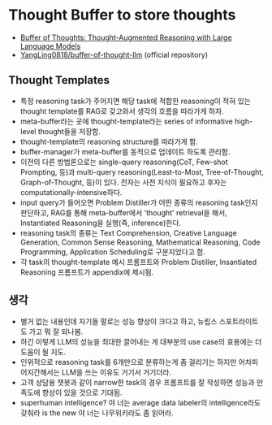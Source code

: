 # Thought Buffer to store thoughts
- [Buffer of Thoughts: Thought-Augmented Reasoning with Large Language Models](https://arxiv.org/pdf/2406.04271)
- [YangLing0818/buffer-of-thought-llm](https://github.com/YangLing0818/buffer-of-thought-llm) (official repository)

## Thought Templates
- 특정 reasoning task가 주어지면 해당 task에 적합한 reasoning이 적혀 있는 thought template를 RAG로 갖고와서 생각의 흐름을 따라가게 하자.
- meta-buffer라는 곳에 thought-template라는 series of informative high-level thought들을 저장함.
- thought-template의 reasoning structure를 따라가게 함.
- buffer-manager가 meta-buffer를 동적으로 업데이트 하도록 관리함.
- 이전의 다른 방법론으로는 single-query reasoning(CoT, Few-shot Prompting, 등)과 multi-query reasoning(Least-to-Most, Tree-of-Thought, Graph-of-Thought, 등)이 있다. 전자는 사전 지식이 필요하고 후자는 computationally-intensive하다.
- input query가 들어오면 Problem Distiller가 어떤 종류의 reasoning task인지 판단하고, RAG를 통해 meta-buffer에서 'thought' retrieval을 해서, Instantiated Reasoning을 실행(즉, inference)한다.
- reasoning task의 종류는 Text Comprehension, Creative Language Generation, Common Sense Reasoning, Mathematical Reasoning, Code Programming, Application Scheduling로 구분지었다고 함.
- 각 task의 thought-template 예시 프롬프트와 Problem Distiller, Insantiated Reasoning 프롬프트가 appendix에 제시됨.

## 생각
- 별거 없는 내용인데 자기들 말로는 성능 향상이 크다고 하고, 뉴립스 스포트라이트도 가고 뭐 잘 되나봄.
- 하긴 이렇게 LLM의 성능을 최대한 끌어내는 게 대부분의 use case의 효용에는 더 도움이 될 지도.
- 인위적으로 reasoning task를 6개만으로 분류하는게 좀 걸리기는 하지만 어차피 어지간해서는 LLM을 쓰는 이유도 거기서 거기더라.
- 고객 상담용 챗봇과 같이 narrow한 task의 경우 프롬프트를 잘 작성하면 성능과 만족도에 향상이 있을 것으로 기대됨.
- superhuman intelligence? 야 너는 average data labeler의 intelligence라도 갖춰라 is the new 야 너는 나무위키라도 좀 읽어라.
